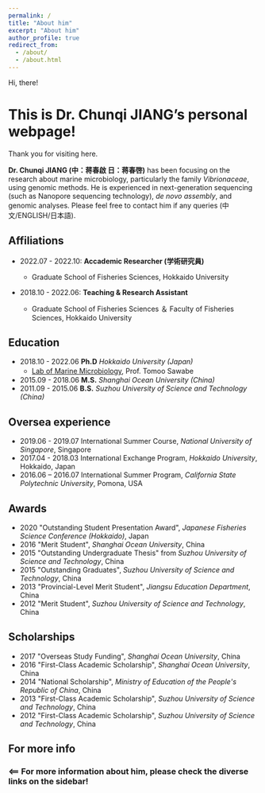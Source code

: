 ```yaml
---
permalink: /
title: "About him"
excerpt: "About him"
author_profile: true
redirect_from: 
  - /about/
  - /about.html
---
```


Hi, there! 

# This is Dr. Chunqi JIANG’s personal webpage!

Thank you for visiting here. 

**Dr. Chunqi JIANG (中：蒋春啟 日：蒋春啓)** has been focusing on the research about marine microbiology, particularly the family *Vibrionaceae*, using genomic methods. He is experienced in next-generation sequencing (such as Nanopore sequencing technology), *de novo assembly*, and genomic analyses. Please feel free to contact him if any queries (中文/ENGLISH/日本語). 

## Affiliations
* 2022.07 - 2022.10: **Accademic Researcher (学術研究員)**
  * Graduate School of Fisheries Sciences, Hokkaido University

* 2018.10 - 2022.06: **Teaching & Research Assistant**
  * Graduate School of Fisheries Sciences ＆ Faculty of Fisheries Sciences, Hokkaido University
  
## Education
* 2018.10 - 2022.06  **Ph.D**  *Hokkaido University (Japan)*
  * [Lab of Marine Microbiology](https://micro.fish.hokudai.ac.jp/labs/#welcome), Prof. Tomoo Sawabe　
* 2015.09 - 2018.06  **M.S.**   *Shanghai Ocean University (China)*
* 2011.09 - 2015.06  **B.S.**   *Suzhou University of Science and Technology (China)*

## Oversea experience
* 2019.06 - 2019.07 International Summer Course, *National University of Singapore*, Singapore
* 2017.04 - 2018.03 International Exchange Program, *Hokkaido University*, Hokkaido, Japan
* 2016.06 – 2016.07 International Summer Program, *California State Polytechnic University*, Pomona, USA

## Awards
* 2020 "Outstanding Student Presentation Award", *Japanese Fisheries Science Conference (Hokkaido)*, Japan
* 2016 "Merit Student", *Shanghai Ocean University*, China
* 2015 "Outstanding Undergraduate Thesis" from *Suzhou University of Science and Technology*, China
* 2015 "Outstanding Graduates", *Suzhou University of Science and Technology*, China
* 2013 "Provincial-Level Merit Student", *Jiangsu Education Department*, China
* 2012 "Merit Student", *Suzhou University of Science and Technology*, China

## Scholarships
* 2017 "Overseas Study Funding", *Shanghai Ocean University*, China
* 2016 "First-Class Academic Scholarship", *Shanghai Ocean University*, China
* 2014 "National Scholarship", *Ministry of Education of the People's Republic of China*, China
* 2013 "First-Class Academic Scholarship", *Suzhou University of Science and Technology*, China
* 2012 "First-Class Academic Scholarship", *Suzhou University of Science and Technology*, China

## For more info
### <== For more information about him, please check the diverse links on the sidebar!
